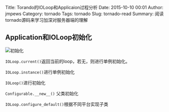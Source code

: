 Title: Torando的IOLoop和Applicaion过程分析
Date: 2015-10-10 00:01
Author: jmpews
Category: tornado
Tags: tornado
Slug: tornado-read
Summary: 阅读tornado源码来学习加深对服务器端的理解

## Application和IOLoop初始化

![初始化](../images/tornado初始化流程.jpg)


`IOLoop.current()`返回当前的loop，若无，则进行单例初始化。

`IOLoop.instance()`进行单例初始化

`IOLoop()`进行初始化

`Configurable.__new__()` 父类初始化

`IOLoop.configure_default()`根据不同平台实现子类
